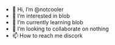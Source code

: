 - 👋 Hi, I’m @notcooler
- 👀 I’m interested in blob
- 🌱 I’m currently learning blob
- 💞️ I’m looking to collaborate on nothing
- 📫 How to reach me discork
